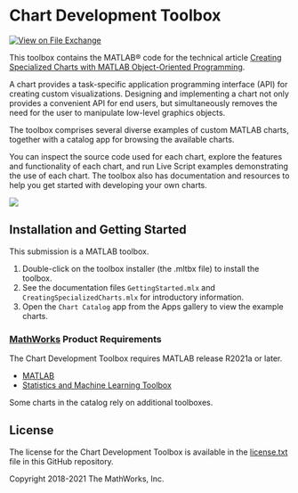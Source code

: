 # Chart Development Toolbox

[![View <Chart Development Toolbox> on File Exchange](https://www.mathworks.com/matlabcentral/images/matlab-file-exchange.svg)](https://www.mathworks.com/matlabcentral/fileexchange/65857-chart-development-toolbox)  

This toolbox contains the MATLAB® code for the technical article [Creating Specialized Charts with MATLAB Object-Oriented Programming](https://www.mathworks.com/company/newsletters/articles/creating-specialized-charts-with-matlab-object-oriented-programming.html).

A chart provides a task-specific application programming interface (API) for creating custom visualizations. Designing and implementing a chart not only provides a convenient API for end users, but simultaneously removes the need for the user to manipulate low-level graphics objects.

The toolbox comprises several diverse examples of custom MATLAB charts, together with a catalog app for browsing the available charts.

You can inspect the source code used for each chart, explore the features and functionality of each chart, and run Live Script examples demonstrating the use of each chart. The toolbox also has documentation and resources to help you get started with developing your own charts.

![](https://www.mathworks.com/matlabcentral/mlc-downloads/downloads/d47c73c1-4864-4beb-93d4-9642d80fcb1b/cc5dfeaa-9b16-4794-894f-55db858fafc2/images/1620730043.png)

## Installation and Getting Started
This submission is a MATLAB toolbox.
1. Double-click on the toolbox installer (the .mltbx file) to install the toolbox.
2. See the documentation files `GettingStarted.mlx` and `CreatingSpecializedCharts.mlx` for introductory information.
3. Open the `Chart Catalog` app from the Apps gallery to view the example charts.

### [MathWorks](https://www.mathworks.com) Product Requirements

The Chart Development Toolbox requires MATLAB release R2021a or later.
- [MATLAB](https://www.mathworks.com/products/matlab.html)
- [Statistics and Machine Learning Toolbox](https://www.mathworks.com/products/statistics.html)

Some charts in the catalog rely on additional toolboxes.

## License
The license for the Chart Development Toolbox is available in the [license.txt](license.txt) file in this GitHub repository.

Copyright 2018-2021 The MathWorks, Inc.
